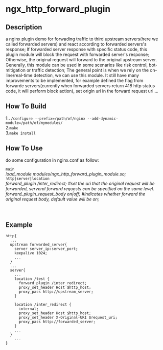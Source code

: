 # ngx_http_forward_plugin

## Description
  a nginx plugin demo for forwading traffic to third upstream servers(here we called forwarded servers) and react according to forwarded servers's response; If forwarded server response with specific status code, this plugin module will block the request with forwarded server's response; Otherwise, the original request will forward to the original upstream server.
  Generally, this module can be used in some scenarios like risk control, bot-mitigation or traffic detection; The general point is when we rely on the on-line/real-time detection, we can use this module.
  It still have many improvements to be implemented, for example defined the flag from forwarde servers(currently when forwarded servers return 418 http status code, it will perform block action), set origin uri in the forward request uri ...
  
## How To Build
  1.`./configure --prefix=/path/of/nginx --add-dynamic-module=/path/of/mymodules/`  
  2.`make`  
  3.`make install`  

## How To Use
  do some configuration in nginx.conf as follow:  
  
  `main`  
  *load_module  modules/ngx_http_forward_plugin_module.so;*  
  `http|server|location`  
  *forward_plugin /inter_redirect; #set the uri that the original request will be forwarded, serveral forward requests can be specified on the same level.  
  forward_plugin_request_body on|off; #indicates whether forward the original request body, default value will be on;*  
  <br><br>
  
## Example

    http{  
      ...
      upstream forwarded_server{
        server server_ip:server_port;
        keepalive 1024;
        ...
      }
      ...
      server{
        ...
        location /test {
          forward_plugin /inter_redirect;
          proxy_set_header Host $http_host;
          proxy_pass http://upstream_server;
        }

        location /inter_redirect {
          internal;
          proxy_set_header Host $http_host;
          proxy_set_header X-Original-URI $request_uri;
          proxy_pass http://forwarded_server;
        }
        ...
      }
        ...
    }
   
